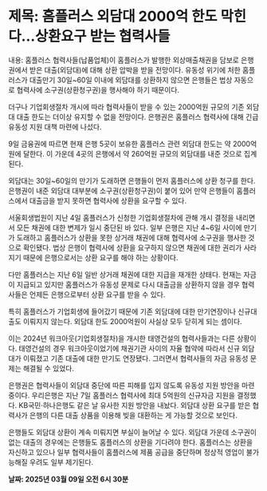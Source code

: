 # **제목: 홈플러스 외담대 2000억 한도 막힌다…상환요구 받는 협력사들**

  내용: 홈플러스 협력사들(납품업체)이 홈플러스가 발행한 외상매출채권을 담보로 은행권에서 받은 대출(외담대)에 대해 상환 압박을 받을 전망이다. 유동성 위기에 처한 홈플러스가 대출만기 30일~60일 이내에 외담대를 상환하지 않으면 은행들은 법상 자동으로 협력사에 소구권(상환청구권)을 행사해야 하기 때문이다.

더구나 기업회생절차 개시에 따라 협력사들이 받을 수 있는 2000억원 규모의 기존 외담대 대출 한도는 더이상 유지할 수 없을 전망이다. 은행권은 홈플러스 협력사에 대해 긴급 유동성 지원 대책 마련에 나섰다.

9일 금융권에 따르면 현재 은행 5곳이 보유한 홈플러스 관련 외담대 한도는 약 2000억원에 달한다. 이 가운데 4곳의 은행에서 약 260억원 규모의 외담대를 내준 것으로 집계된다.

외담대는 30일~60일의 만기가 도래하면 은행들이 먼저 홈플러스에 상환 청구를 한다. 은행권이 내준 외담대 대부분에 소구권(상환청구권)이 붙어 있어 만약 은행들이 홈플러스에서 대출금을 받지 못하면 협력사에 상환을 요구할 수 있다.

서울회생법원이 지난 4일 홈플러스가 신청한 기업회생절차에 관해 개시 결정을 내리면서 모든 채권에 대한 변제가 일시 중단된 바 있다. 일부 은행은 지난 4~6일 사이에 만기가 도래하고 홈플러스가 상환을 못한 상거래 채권에 대해 협력사에 소구권을 행사한 것으로 확인됐다. 법상 은행이 협력사에 상환을 요구하지 않으면 채권에 대한 권리가 사라지기 때문에 은행으로서는 상환 요구를 해야 하는 상황이다.

다만 홈플러스는 지난 6일 일반 상거래 채권에 대한 지급을 재개한 상태다. 현재는 자금이 지급되고 있지만 홈플러스가 유동성 문제로 다시 대출금을 상환하지 않을 경우 협력사들은 언제든 은행으로부터 상환 요구를 받을 수 있다.

특히 홈플러스가 기업회생에 들어갔기 때문에 기존 외담대에 대한 만기연장이나 신규대출도 이뤄지지 않는다. 외담대 한도 2000억원이 사실상 모두 닫히게 되는 셈이다.

이는 2024년 워크아웃(기업회생절차)을 개시한 태영건설의 협력사들과는 다른 상황이다. 태영건설의 경우 워크아웃이었기에 채권기관 사이의 자율 협약에 따라서 신규 외담대가 이뤄졌고 기존 대출에 대한 만기도 연장됐다. 그러면서 협력사들의 자금 유동성 문제는 해결될 수 있었다.

은행권은 협력사들이 외담대 중단에 따른 피해를 입지 않도록 유동성 지원 방안을 마련 중이다. 우리은행은 지난 7일 홈플러스 협력사에 최대 5억원의 신규자금 지원을 결정했다. KB국민·하나은행도 같은 날 유사한 지원 방안을 내놨다. 외담대 상환 요구를 받은 협력사가 은행의 다른 대출 상품을 이용해 빚을 대환하는 게 가능할 것으로 보인다.

은행들도 외담대 상환이 계속 미뤄지면 부실이 늘어날 수 있다. 외담대 가운데 소구권이 없는 대출의 경우에는 은행들도 홈플러스의 상환을 기다려야 한다. 홈플러스는 상환을 자신하고 있으나 일부 협력사들이 홈플러스에 제품 공급을 중단하며 정상적 영업이 불가능해질 우려도 일부 제기된다.

  **날짜: 2025년 03월 09일 오전 6시 30분**